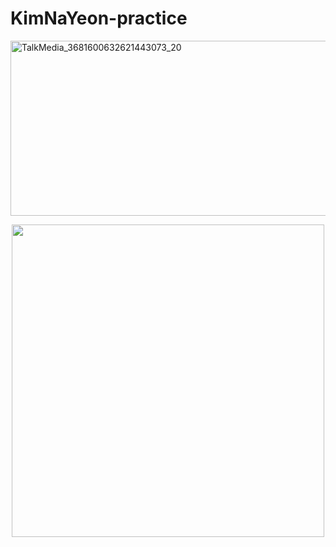 # KimNaYeon-practice

<img width="1564" height="280" alt="TalkMedia_3681600632621443073_20" src="https://github.com/user-attachments/assets/51af5d24-b19d-454a-a0b4-db56a3db0681" />

<p align="center">
  <img src="https://github.com/user-attachments/assets/8a412479-697a-4831-8ba1-4c599bd71694" width="500" />
</p>
